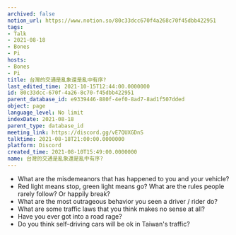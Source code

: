 ```yaml
---
archived: false
notion_url: https://www.notion.so/80c33dcc670f4a268c70f45dbb422951
tags:
- Talk
- 2021-08-18
- Bones
- Pi
hosts:
- Bones
- Pi
title: 台灣的交通是亂象還是亂中有序?
last_edited_time: 2021-10-15T12:44:00.0000000
id: 80c33dcc-670f-4a26-8c70-f45dbb422951
parent_database_id: e9339446-880f-4ef0-8ad7-8ad1f507dded
object: page
language_level: No limit
indexDate: 2021-08-18
parent_type: database_id
meeting_link: https://discord.gg/vE7QUXGDnS
talktime: 2021-08-18T21:00:00.0000000
platform: Discord
created_time: 2021-08-10T15:49:00.0000000
name: 台灣的交通是亂象還是亂中有序?
---
```


   - What are the misdemeanors that has happened to you and your vehicle?
   - Red light means stop, green light means go?
What are the rules people rarely follow? Or happily break?
   - What are the most outrageous behavior you seen a driver / rider do?
   - What are some traffic laws that you think makes no sense at all?
   - Have you ever got into a road rage?
   - Do you think self-driving cars will be ok in Taiwan's traffic?











